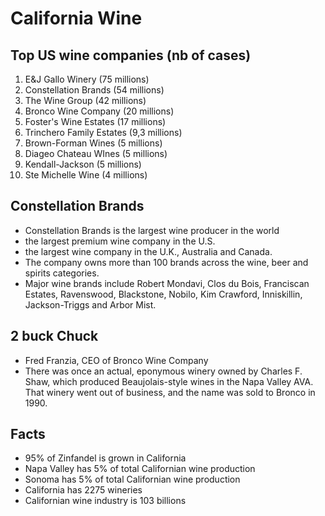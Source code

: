 # California Wine
 
## Top US wine companies (nb of cases)
1. E&J Gallo Winery (75 millions)
2. Constellation Brands (54 millions)
3. The Wine Group (42 millions)
4. Bronco Wine Company (20 millions)
5. Foster's Wine Estates (17 millions)
6. Trinchero Family Estates (9,3 millions)
7. Brown-Forman Wines (5 millions)
8. Diageo Chateau WInes (5 millions)
9. Kendall-Jackson (5 millions)
10. Ste Michelle Wine (4 millions)

## Constellation Brands
* Constellation Brands is the largest wine producer in the world
* the largest premium wine company in the U.S.
* the largest wine company in the U.K., Australia and Canada.
* The company owns more than 100 brands across the wine, beer and spirits categories. 
* Major wine brands include Robert Mondavi, Clos du Bois, Franciscan Estates, Ravenswood, Blackstone, Nobilo, Kim Crawford, Inniskillin, Jackson-Triggs and Arbor Mist.

## 2 buck Chuck
* Fred Franzia, CEO of Bronco Wine Company
* There was once an actual, eponymous winery owned by Charles F. Shaw, which produced Beaujolais-style wines in the Napa Valley AVA. That winery went out of business, and the name was sold to Bronco in 1990.

## Facts
* 95% of Zinfandel is grown in California
* Napa Valley has 5% of total Californian wine production
* Sonoma has 5% of total Californian wine production
* California has 2275 wineries
* Californian wine industry is 103 billions